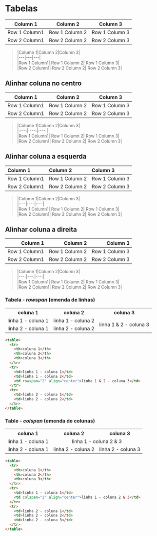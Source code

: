 # Tabelas


|Column 1|Column 2|Column 3|
|---|---|---|
|Row 1 Column1| Row 1 Column 2| Row 1 Column 3|
|Row 2 Column1| Row 2 Column 2| Row 2 Column 3|

>\|Column 1|Column 2|Column 3|<br>
>\|---|---|---|<br>
>\|Row 1 Column1| Row 1 Column 2| Row 1 Column 3|<br>
>\|Row 2 Column1| Row 2 Column 2| Row 2 Column 3|<br>

## Alinhar coluna no centro

|Column 1|Column 2|Column 3|
|:---:|:---:|:---:|
|Row 1 Column1| Row 1 Column 2| Row 1 Column 3|
|Row 2 Column1| Row 2 Column 2| Row 2 Column 3|

>\|Column 1|Column 2|Column 3|<br>
>\|:---:|:---:|:---:|<br>
>\|Row 1 Column1| Row 1 Column 2| Row 1 Column 3|<br>
>\|Row 2 Column1| Row 2 Column 2| Row 2 Column 3|<br>

## Alinhar coluna a esquerda

|Column 1|Column 2|Column 3|
|:---|:---|:---|
|Row 1 Column1| Row 1 Column 2| Row 1 Column 3|
|Row 2 Column1| Row 2 Column 2| Row 2 Column 3|

>\|Column 1|Column 2|Column 3|<br>
>\|:---|:---|:---|<br>
>\|Row 1 Column1| Row 1 Column 2| Row 1 Column 3|<br>
>\|Row 2 Column1| Row 2 Column 2| Row 2 Column 3|<br>

## Alinhar coluna a direita

|Column 1|Column 2|Column 3|
|---:|---:|---:|
|Row 1 Column1| Row 1 Column 2| Row 1 Column 3|
|Row 2 Column1| Row 2 Column 2| Row 2 Column 3|

>\|Column 1|Column 2|Column 3|<br>
>\|---:|---:|---:|<br>
>\|Row 1 Column1| Row 1 Column 2| Row 1 Column 3|<br>
>\|Row 2 Column1| Row 2 Column 2| Row 2 Column 3|<br>


### Tabela - _rowspan_ (emenda de linhas)
<table>
  <tr>
    <th>coluna 1</th>
    <th>coluna 2</th>
    <th>coluna 3</th>
  </tr>
  <tr>
    <td>linha 1 - coluna 1</td>
    <td>linha 1 - coluna 2</td>
    <td rowspan="2" align="center">linha 1 & 2 - coluna 3</td>
  </tr>
  <tr>
    <td>linha 2 - coluna 1</td>
    <td>linha 2 - coluna 2</td>
  </tr>
</table>

```html
<table>
  <tr>
    <th>coluna 1</th>
    <th>coluna 2</th>
    <th>coluna 3</th>
  </tr>
  <tr>
    <td>linha 1 - coluna 1</td>
    <td>linha 1 - coluna 2</td>
    <td rowspan="2" align="center">linha 1 & 2 - coluna 3</td>
  </tr>
  <tr>
    <td>linha 2 - coluna 1</td>
    <td>linha 2 - coluna 2</td>
  </tr>
</table>
```

### Table - _colspan_ (emenda de colunas)
<table>
  <tr>
    <th>coluna 1</th>
    <th>coluna 2</th>
    <th>coluna 3</th>
  </tr>
  <tr>
    <td>linha 1 - coluna 1</td>
    <td colspan="2" align="center">linha 1 - coluna 2 & 3</td>
  </tr>
  <tr>
    <td>linha 2 - coluna 1</td>
    <td>linha 2 - coluna 2</td>
    <td>linha 2 - coluna 3</td>
  </tr>
</table>

```html
<table>
  <tr>
    <th>coluna 1</th>
    <th>coluna 2</th>
    <th>coluna 3</th>
  </tr>
  <tr>
    <td>linha 1 - coluna 1</td>
    <td colspan="2" align="center">linha 1 - coluna 2 & 3</td>
  </tr>
  <tr>
    <td>linha 2 - coluna 1</td>
    <td>linha 2 - coluna 2</td>
    <td>linha 2 - coluna 3</td>
  </tr>
</table>
```